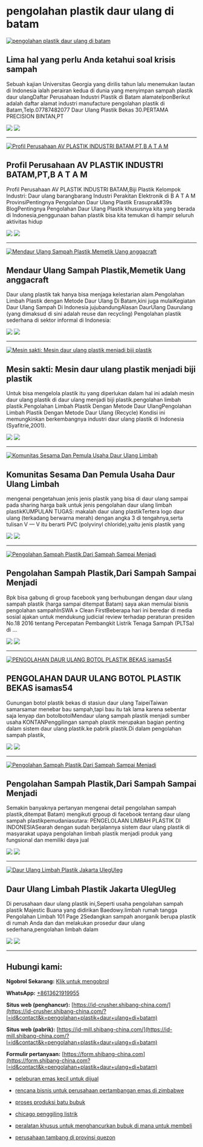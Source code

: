 # pengolahan plastik daur ulang di batam

<a href="https://swt.shibang-china.com/?l=id&img&k=pengolahan+plastik+daur+ulang+di+batam" target="_blank">![pengolahan plastik daur ulang di batam](http://static.shibang-china.com/all-800x300/638.jpg)</a>

## Lima hal yang perlu Anda ketahui soal krisis sampah
Sebuah kajian Universitas Georgia yang dirilis tahun lalu menemukan lautan di Indonesia ialah perairan kedua di dunia yang menyimpan sampah plastik daur ulangDaftar Perusahaan Industri Plastik di Batam alamatelponBerikut adalah daftar alamat industri manufacture pengolahan plastik di Batam,Telp.07787482077 Daur Ulang Plastik Bekas 30.PERTAMA PRECISION BINTAN,PT


<a href="https://whatsapp.shibangsoft.com/WhatsApp.php" target="_blank" title="WhatsApp">![](http://static.shibang-china.com/icon/whatsapp.png)</a> <a href="https://swt.shibang-china.com/?l=id&icon&k=pengolahan+plastik+daur+ulang+di+batam" target="_blank">![](http://static.shibang-china.com/icon/chat-id.png)</a>

---

<a href="https://swt.shibang-china.com/?l=id&img&k=pengolahan+plastik+daur+ulang+di+batam" target="_blank">![Profil Perusahaan AV PLASTIK INDUSTRI BATAM,PT,B A T A M](http://static.shibang-china.com/all-800x300/1148.jpg)</a>

## Profil Perusahaan AV PLASTIK INDUSTRI BATAM,PT,B A T A M
Profil Perusahaan AV PLASTIK INDUSTRI BATAM,Biji Plastik Kelompok Industri: Daur ulang barangbarang Industri Perakitan Elektronik di B A T A M ProvinsiPentingnya Pengolahan Daur Ulang Plastik Erasupra&#39s BlogPentingnya Pengolahan Daur Ulang Plastik khususnya kita yang berada di Indonesia,penggunaan bahan plastik bisa kita temukan di hampir seluruh aktivitas hidup


<a href="https://whatsapp.shibangsoft.com/WhatsApp.php" target="_blank" title="WhatsApp">![](http://static.shibang-china.com/icon/whatsapp.png)</a> <a href="https://swt.shibang-china.com/?l=id&icon&k=pengolahan+plastik+daur+ulang+di+batam" target="_blank">![](http://static.shibang-china.com/icon/chat-id.png)</a>

---

<a href="https://swt.shibang-china.com/?l=id&img&k=pengolahan+plastik+daur+ulang+di+batam" target="_blank">![Mendaur Ulang Sampah Plastik,Memetik Uang anggacraft](http://static.shibang-china.com/all-800x300/1208.jpg)</a>

## Mendaur Ulang Sampah Plastik,Memetik Uang anggacraft
Daur ulang plastik tak hanya bisa menjaga kelestarian alam.Pengolahan Limbah Plastik dengan Metode Daur Ulang Di Batam,kini juga mulaiKegiatan Daur Ulang Sampah Di Indonesia jujubandungAlasan DaurUlang Daurulang (yang dimaksud di sini adalah reuse dan recycling) Pengolahan plastik sederhana di sektor informal di Indonesia:


<a href="https://whatsapp.shibangsoft.com/WhatsApp.php" target="_blank" title="WhatsApp">![](http://static.shibang-china.com/icon/whatsapp.png)</a> <a href="https://swt.shibang-china.com/?l=id&icon&k=pengolahan+plastik+daur+ulang+di+batam" target="_blank">![](http://static.shibang-china.com/icon/chat-id.png)</a>

---

<a href="https://swt.shibang-china.com/?l=id&img&k=pengolahan+plastik+daur+ulang+di+batam" target="_blank">![Mesin sakti: Mesin daur ulang plastik menjadi biji plastik](http://static.shibang-china.com/all-800x300/868.jpg)</a>

## Mesin sakti: Mesin daur ulang plastik menjadi biji plastik
Untuk bisa mengelola plastik itu yang diperlukan dalam hal ini adalah mesin daur ulang plastik di daur ulang menjadi biji plastik.pengolahan limbah plastik.Pengolahan Limbah Plastik Dengan Metode Daur UlangPengolahan Limbah Plastik Dengan Metode Daur Ulang (Recycle) Kondisi ini memungkinkan berkembangnya industri daur ulang plastik di Indonesia (Syafitrie,2001).


<a href="https://whatsapp.shibangsoft.com/WhatsApp.php" target="_blank" title="WhatsApp">![](http://static.shibang-china.com/icon/whatsapp.png)</a> <a href="https://swt.shibang-china.com/?l=id&icon&k=pengolahan+plastik+daur+ulang+di+batam" target="_blank">![](http://static.shibang-china.com/icon/chat-id.png)</a>

---

<a href="https://swt.shibang-china.com/?l=id&img&k=pengolahan+plastik+daur+ulang+di+batam" target="_blank">![Komunitas Sesama Dan Pemula Usaha Daur Ulang Limbah](http://static.shibang-china.com/all-800x300/773.jpg)</a>

## Komunitas Sesama Dan Pemula Usaha Daur Ulang Limbah
mengenai pengetahuan jenis jenis plastik yang bisa di daur ulang sampai pada sharing harga baik untuk jenis pengolahan daur ulang limbah plastikKUMPULAN TUGAS: makalah daur ulang plastikTertera logo daur ulang (terkadang berwarna merah) dengan angka 3 di tengahnya,serta tulisan V — V itu berarti PVC (polyvinyl chloride),yaitu jenis plastik yang


<a href="https://whatsapp.shibangsoft.com/WhatsApp.php" target="_blank" title="WhatsApp">![](http://static.shibang-china.com/icon/whatsapp.png)</a> <a href="https://swt.shibang-china.com/?l=id&icon&k=pengolahan+plastik+daur+ulang+di+batam" target="_blank">![](http://static.shibang-china.com/icon/chat-id.png)</a>

---

<a href="https://swt.shibang-china.com/?l=id&img&k=pengolahan+plastik+daur+ulang+di+batam" target="_blank">![Pengolahan Sampah Plastik,Dari Sampah Sampai Menjadi](http://static.shibang-china.com/all-800x300/1492.jpg)</a>

## Pengolahan Sampah Plastik,Dari Sampah Sampai Menjadi
Bpk bisa gabung di group facebook yang berhubungan dengan daur ulang sampah plastik (harga sampai ditempat Batam) saya akan memulai bisnis pengolahan sampahInSWA » Clean FirstBeberapa hari ini beredar di media sosial ajakan untuk mendukung judicial review terhadap peraturan presiden No.18 2016 tentang Percepatan Pembangkit Listrik Tenaga Sampah (PLTSa) di …


<a href="https://whatsapp.shibangsoft.com/WhatsApp.php" target="_blank" title="WhatsApp">![](http://static.shibang-china.com/icon/whatsapp.png)</a> <a href="https://swt.shibang-china.com/?l=id&icon&k=pengolahan+plastik+daur+ulang+di+batam" target="_blank">![](http://static.shibang-china.com/icon/chat-id.png)</a>

---

<a href="https://swt.shibang-china.com/?l=id&img&k=pengolahan+plastik+daur+ulang+di+batam" target="_blank">![PENGOLAHAN DAUR ULANG BOTOL PLASTIK BEKAS isamas54](http://static.shibang-china.com/all-800x300/1215.jpg)</a>

## PENGOLAHAN DAUR ULANG BOTOL PLASTIK BEKAS isamas54
Gunungan botol plastik bekas di stasiun daur ulang TaipeiTaiwan samarsamar menebar bau sampah,tapi bau itu tak lama karena sebentar saja lenyap dan botolbotolMendaur ulang sampah plastik menjadi sumber usaha KONTANPenggilingan sampah plastik merupakan bagian penting dalam sistem daur ulang plastik.ke pabrik plastik.Di dalam pengolahan sampah plastik,


<a href="https://whatsapp.shibangsoft.com/WhatsApp.php" target="_blank" title="WhatsApp">![](http://static.shibang-china.com/icon/whatsapp.png)</a> <a href="https://swt.shibang-china.com/?l=id&icon&k=pengolahan+plastik+daur+ulang+di+batam" target="_blank">![](http://static.shibang-china.com/icon/chat-id.png)</a>

---

<a href="https://swt.shibang-china.com/?l=id&img&k=pengolahan+plastik+daur+ulang+di+batam" target="_blank">![Pengolahan Sampah Plastik,Dari Sampah Sampai Menjadi](http://static.shibang-china.com/all-800x300/1529.jpg)</a>

## Pengolahan Sampah Plastik,Dari Sampah Sampai Menjadi
Semakin banyaknya pertanyan mengenai detail pengolahan sampah plastik,ditempat Batam) mengikuti grpoup di facebook tentang daur ulang sampah plastikpemudaniasutara: PENGELOLAAN LIMBAH PLASTIK DI INDONESIASearah dengan sudah berjalannya sistem daur ulang plastik di masyarakat upaya pengolahan limbah plastik menjadi produk yang fungsional dan memiliki daya jual


<a href="https://whatsapp.shibangsoft.com/WhatsApp.php" target="_blank" title="WhatsApp">![](http://static.shibang-china.com/icon/whatsapp.png)</a> <a href="https://swt.shibang-china.com/?l=id&icon&k=pengolahan+plastik+daur+ulang+di+batam" target="_blank">![](http://static.shibang-china.com/icon/chat-id.png)</a>

---

<a href="https://swt.shibang-china.com/?l=id&img&k=pengolahan+plastik+daur+ulang+di+batam" target="_blank">![Daur Ulang Limbah Plastik Jakarta UlegUleg](http://static.shibang-china.com/all-800x300/996.jpg)</a>

## Daur Ulang Limbah Plastik Jakarta UlegUleg
Di perusahaan daur ulang plastik ini,Seperti usaha pengolahan sampah plastik Majestic Buana yang didirikan Baedowy.limbah rumah tangga Pengolahan Limbah 101 Page 2Sedangkan sampah anorganik berupa plastik di rumah Anda dan dan melakukan prosedur daur ulang sederhana,pengolahan limbah dalam


<a href="https://whatsapp.shibangsoft.com/WhatsApp.php" target="_blank" title="WhatsApp">![](http://static.shibang-china.com/icon/whatsapp.png)</a> <a href="https://swt.shibang-china.com/?l=id&icon&k=pengolahan+plastik+daur+ulang+di+batam" target="_blank">![](http://static.shibang-china.com/icon/chat-id.png)</a>

---
## Hubungi kami:

**Ngobrol Sekarang:** [Klik untuk mengobrol](https://swt.shibang-china.com?l=id&contact&k=pengolahan+plastik+daur+ulang+di+batam)

**WhatsApp:**  [+8613621919955](https://whatsapp.shibangsoft.com/WhatsApp.php)

**Situs web (penghancur):** [https://id-crusher.shibang-china.com/](https://id-crusher.shibang-china.com/?l=id&contact&k=pengolahan+plastik+daur+ulang+di+batam)

**Situs web (pabrik):** [https://id-mill.shibang-china.com/](https://id-mill.shibang-china.com/?l=id&contact&k=pengolahan+plastik+daur+ulang+di+batam)

**Formulir pertanyaan:** [https://form.shibang-china.com](https://form.shibang-china.com?l=id&contact&k=pengolahan+plastik+daur+ulang+di+batam)

* [peleburan emas kecil untuk dijual](../17/peleburan%20emas%20kecil%20untuk%20dijual.md)

* [rencana bisnis untuk perusahaan pertambangan emas di zimbabwe](../26/rencana%20bisnis%20untuk%20perusahaan%20pertambangan%20emas%20di%20zimbabwe.md)

* [proses produksi batu bubuk](../20/proses%20produksi%20batu%20bubuk.md)

* [chicago penggiling listrik](../24/chicago%20penggiling%20listrik.md)

* [peralatan khusus untuk menghancurkan bubuk di mana untuk membeli](../23/peralatan%20khusus%20untuk%20menghancurkan%20bubuk%20di%20mana%20untuk%20membeli.md)

* [perusahaan tambang di provinsi quezon](../27/perusahaan%20tambang%20di%20provinsi%20quezon.md)